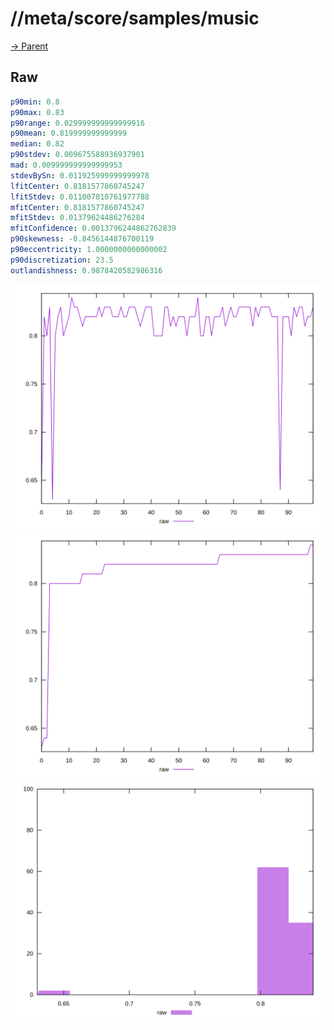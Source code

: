
# //meta/score/samples/music

[→ Parent](../..)


## Raw


```yaml
p90min: 0.8
p90max: 0.83
p90range: 0.029999999999999916
p90mean: 0.819999999999999
median: 0.82
p90stdev: 0.009675588936937901
mad: 0.009999999999999953
stdevBySn: 0.011925999999999978
lfitCenter: 0.8181577860745247
lfitStdev: 0.011007810761977788
mfitCenter: 0.8181577860745247
mfitStdev: 0.01379624486276284
mfitConfidence: 0.0013796244862762839
p90skewness: -0.8456144876700119
p90eccentricity: 1.0000000000000002
p90discretization: 23.5
outlandishness: 0.9878420582986316

```

![PLOT: raw-values](./raw/values.svg)![PLOT: raw-sorted](./raw/sorted.svg)![PLOT: raw-histogram](./raw/histogram.svg)